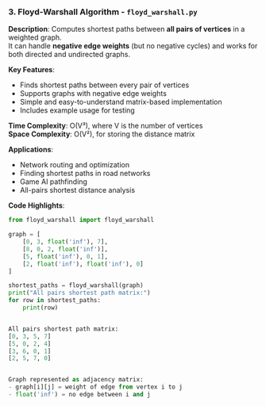 ### 3. Floyd-Warshall Algorithm - `floyd_warshall.py`
**Description**: Computes shortest paths between **all pairs of vertices** in a weighted graph.  
It can handle **negative edge weights** (but no negative cycles) and works for both directed and undirected graphs.

**Key Features**:
- Finds shortest paths between every pair of vertices
- Supports graphs with negative edge weights
- Simple and easy-to-understand matrix-based implementation
- Includes example usage for testing

**Time Complexity**: O(V³), where V is the number of vertices  
**Space Complexity**: O(V²), for storing the distance matrix  

**Applications**:
- Network routing and optimization
- Finding shortest paths in road networks
- Game AI pathfinding
- All-pairs shortest distance analysis

**Code Highlights**:
```python
from floyd_warshall import floyd_warshall

graph = [
    [0, 3, float('inf'), 7],
    [8, 0, 2, float('inf')],
    [5, float('inf'), 0, 1],
    [2, float('inf'), float('inf'), 0]
]

shortest_paths = floyd_warshall(graph)
print("All pairs shortest path matrix:")
for row in shortest_paths:
    print(row)


All pairs shortest path matrix:
[0, 3, 5, 7]
[5, 0, 2, 4]
[3, 6, 0, 1]
[2, 5, 7, 0]


Graph represented as adjacency matrix:
- graph[i][j] = weight of edge from vertex i to j
- float('inf') = no edge between i and j
